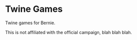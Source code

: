 # Twine Games
Twine games for Bernie.

This is not affiliated with the official campaign, blah blah blah.
